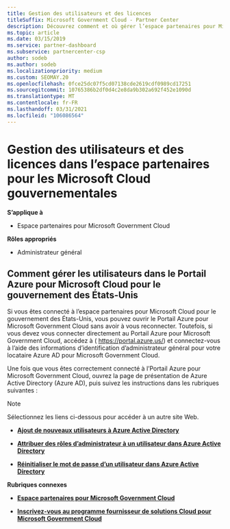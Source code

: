 ```yaml
---
title: Gestion des utilisateurs et des licences
titleSuffix: Microsoft Government Cloud - Partner Center
description: Découvrez comment et où gérer l’espace partenaires pour Microsoft Cloud pour les partenaires, les clients et les licences du gouvernement des États-Unis, ainsi que les réinitialisations de mot de passe.
ms.topic: article
ms.date: 03/15/2019
ms.service: partner-dashboard
ms.subservice: partnercenter-csp
author: sodeb
ms.author: sodeb
ms.localizationpriority: medium
ms.custom: SEOMAY.20
ms.openlocfilehash: 0fce25dc07f5cd07138cde2619cdf0989cd17251
ms.sourcegitcommit: 10765386b2df0d4c2e8da9b302a692f452e1090d
ms.translationtype: MT
ms.contentlocale: fr-FR
ms.lasthandoff: 03/31/2021
ms.locfileid: "106086564"
---
```

# <a name="user-and-license-management-in-partner-center-for-government-microsoft-cloud"></a>Gestion des utilisateurs et des licences dans l’espace partenaires pour les Microsoft Cloud gouvernementales

**S’applique à**

- Espace partenaires pour Microsoft Government Cloud

**Rôles appropriés**

- Administrateur général

## <a name="how-to-manage-users-in-the-azure-portal-for-microsoft-cloud-for-us-government"></a>Comment gérer les utilisateurs dans le Portail Azure pour Microsoft Cloud pour le gouvernement des États-Unis

Si vous êtes connecté à l’espace partenaires pour Microsoft Cloud pour le gouvernement des États-Unis, vous pouvez ouvrir le Portail Azure pour Microsoft Government Cloud sans avoir à vous reconnecter. Toutefois, si vous devez vous connecter directement au Portail Azure pour Microsoft Government Cloud, accédez à ( https://portal.azure.us/) et connectez-vous à l’aide des informations d’identification d’administrateur général pour votre locataire Azure AD pour Microsoft Government Cloud.

Une fois que vous êtes correctement connecté à l’Portail Azure pour Microsoft Government Cloud, ouvrez la page de présentation de Azure Active Directory (Azure AD), puis suivez les instructions dans les rubriques suivantes :

> [!NOTE]  
> Sélectionnez les liens ci-dessous pour accéder à un autre site Web. 

-  [**Ajout de nouveaux utilisateurs à Azure Active Directory**](/azure/active-directory/active-directory-users-create-azure-portal)

-  [**Attribuer des rôles d’administrateur à un utilisateur dans Azure Active Directory**](/azure/active-directory/active-directory-users-assign-role-azure-portal)

-  [**Réinitialiser le mot de passe d’un utilisateur dans Azure Active Directory**](/azure/active-directory/active-directory-users-reset-password-azure-portal)

**Rubriques connexes**

-  [**Espace partenaires pour Microsoft Government Cloud**](partner-center-for-microsoft-us-govt-cloud.md)

-  [**Inscrivez-vous au programme fournisseur de solutions Cloud pour Microsoft Government Cloud**](enroll-in-csp-for-microsoft-us-govt-cloud.md)